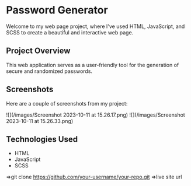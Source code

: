 # Password Generator

Welcome to my web page project, where I've used HTML, JavaScript, and SCSS to create a beautiful and interactive web page.

## Project Overview

This web application serves as a user-friendly tool for the generation of secure and randomized passwords. 

## Screenshots

Here are a couple of screenshots from my project:

![](/images/Screenshot 2023-10-11 at 15.26.17.png)
![](/images/Screenshot 2023-10-11 at 15.26.33.png)

## Technologies Used
- HTML
- JavaScript
- SCSS


=>git clone https://github.com/your-username/your-repo.git
=>live site url 
